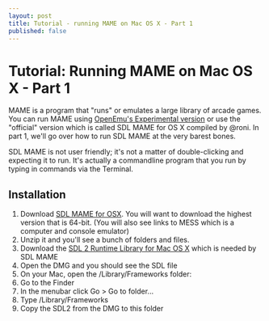 ```yaml
---
layout: post
title: Tutorial - running MAME on Mac OS X - Part 1
published: false
---
```


# Tutorial: Running MAME on Mac OS X - Part 1

MAME is a program that "runs" or emulates a large library of arcade games. You can run MAME using [OpenEmu's Experimental version](http://openemu.org) or use the "official" version which is called SDL MAME for OS X compiled by @roni. In part 1, we'll go over how to run SDL MAME at the very barest bones.

SDL MAME is not user friendly; it's not a matter of double-clicking and expecting it to run. It's actually a commandline program that you run by typing in commands via the Terminal.

## Installation

1. Download [SDL MAME for OSX](http://sdlmame.lngn.net/). You will want to download the highest version that is 64-bit. (You will also see links to MESS which is a computer and console emulator)
1. Unzip it and you'll see a bunch of folders and files.
1. Download the [SDL 2 Runtime Library for Mac OS X](http://sdlmame.lngn.net/) which is needed by SDL MAME
1. Open the DMG and you should see the SDL file
1. On your Mac, open the /Library/Frameworks folder:
  1. Go to the Finder
  2. In the menubar click Go > Go to folder...
  3. Type /Library/Frameworks
  4. Copy the SDL2 from the DMG to this folder
